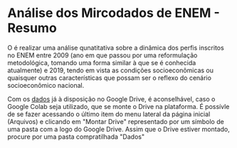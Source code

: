 # Análise dos Mircodados de ENEM - Resumo

O é realizar uma análise qunatitativa sobre a dinâmica dos perfis inscritos no ENEM entre 2009 (ano em que passou por uma reformulação metodológica, tomando uma forma similar à que se é conhecida atualmente) e 2019, tendo em vista as condições socioeconômicas ou quaisquer outras características que possam ser o reflexo do cenário socioeconômico nacional.  

Com os [dados](dados/README.md) já à disposição no Google Drive, é aconselhável, caso o Google Colab seja utilizado, que se monte o Drive na plataforma. É possívle de se fazer acessando o último item do menu lateral da página inicial (Arquivos) e clicando em "Montar Drive" representado por um símbolo de uma pasta com a logo do Google Drive. Assim que o Drive estiver montado, procure por uma pasta compratilhada "Dados"


